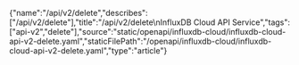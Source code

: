 {"name":"/api/v2/delete","describes":["/api/v2/delete"],"title":"/api/v2/delete\nInfluxDB Cloud API Service","tags":["api-v2","delete"],"source":"static/openapi/influxdb-cloud/influxdb-cloud-api-v2-delete.yaml","staticFilePath":"/openapi/influxdb-cloud/influxdb-cloud-api-v2-delete.yaml","type":"article"}
